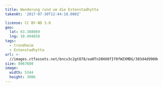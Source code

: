 ```yaml
---
title: Wanderung rund um die Estenstadhytta
takenAt: '2017-07-30T12:44:18.000Z'

license: CC BY-ND 3.0
geo:
  lat: 63.388069
  lng: 10.494858
tags:
  - trondheim
  - Estenstadhytta
url: >-
  //images.ctfassets.net/bncv3c2gt878/oaHTn20HX0fIf0fWZXMDG/303d4d9900d41a12ec06a0287439e5c7/wanderung-rund-um-die-estenstadhytta_35432717434_o
size: 8067680
image:
  width: 5344
  height: 3006
---
```

